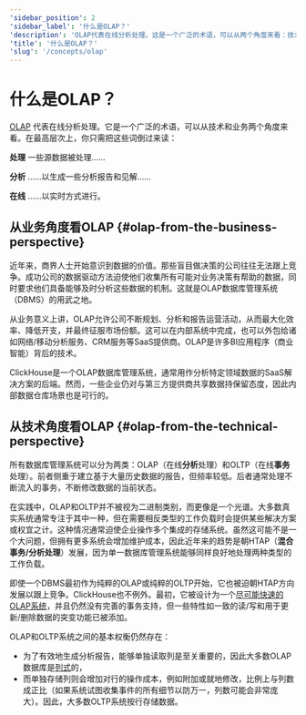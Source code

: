```yaml
---
'sidebar_position': 2
'sidebar_label': '什么是OLAP？'
'description': 'OLAP代表在线分析处理。这是一个广泛的术语，可以从两个角度来看：技术和业务。'
'title': '什么是OLAP？'
'slug': '/concepts/olap'
---
```



# 什么是OLAP？

[OLAP](https://en.wikipedia.org/wiki/Online_analytical_processing) 代表在线分析处理。它是一个广泛的术语，可以从技术和业务两个角度来看。在最高层次上，你只需把这些词倒过来读：

**处理** 一些源数据被处理……

**分析** ……以生成一些分析报告和见解……

**在线** ……以实时方式进行。

## 从业务角度看OLAP {#olap-from-the-business-perspective}

近年来，商界人士开始意识到数据的价值。那些盲目做决策的公司往往无法跟上竞争。成功公司的数据驱动方法迫使他们收集所有可能对业务决策有帮助的数据，同时要求他们具备能够及时分析这些数据的机制。这就是OLAP数据库管理系统（DBMS）的用武之地。

从业务意义上讲，OLAP允许公司不断规划、分析和报告运营活动，从而最大化效率、降低开支，并最终征服市场份额。这可以在内部系统中完成，也可以外包给诸如网络/移动分析服务、CRM服务等SaaS提供商。OLAP是许多BI应用程序（商业智能）背后的技术。

ClickHouse是一个OLAP数据库管理系统，通常用作分析特定领域数据的SaaS解决方案的后端。然而，一些企业仍对与第三方提供商共享数据持保留态度，因此内部数据仓库场景也是可行的。

## 从技术角度看OLAP {#olap-from-the-technical-perspective}

所有数据库管理系统可以分为两类：OLAP（在线**分析**处理）和OLTP（在线**事务**处理）。前者侧重于建立基于大量历史数据的报告，但频率较低。后者通常处理不断流入的事务，不断修改数据的当前状态。

在实践中，OLAP和OLTP并不被视为二进制类别，而更像是一个光谱。大多数真实系统通常专注于其中一种，但在需要相反类型的工作负载时会提供某些解决方案或权宜之计。这种情况通常迫使企业操作多个集成的存储系统。虽然这可能不是一个大问题，但拥有更多系统会增加维护成本，因此近年来的趋势是朝HTAP（**混合事务/分析处理**）发展，因为单一数据库管理系统能够同样良好地处理两种类型的工作负载。

即使一个DBMS最初作为纯粹的OLAP或纯粹的OLTP开始，它也被迫朝HTAP方向发展以跟上竞争。ClickHouse也不例外。最初，它被设计为一个[尽可能快速的OLAP系统](/concepts/why-clickhouse-is-so-fast)，并且仍然没有完善的事务支持，但一些特性如一致的读/写和用于更新/删除数据的突变功能已被添加。

OLAP和OLTP系统之间的基本权衡仍然存在：

- 为了有效地生成分析报告，能够单独读取列是至关重要的，因此大多数OLAP数据库是[列式](https://clickhouse.com/engineering-resources/what-is-columnar-database)的，
- 而单独存储列则会增加对行的操作成本，例如附加或就地修改，比例上与列数成正比（如果系统试图收集事件的所有细节以防万一，列数可能会非常庞大）。因此，大多数OLTP系统按行存储数据。
